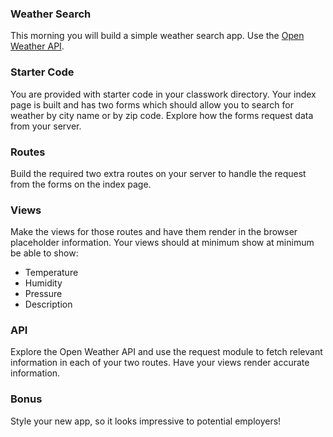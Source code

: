 ### Weather Search

This morning you will build a simple weather search app. Use the [Open
Weather API](http://openweathermap.org/api).

### Starter Code

You are provided with starter code in your classwork directory. Your
index page is built and has two forms which should allow you to search
for weather by city name or by zip code. Explore how the forms request
data from your server.

### Routes

Build the required two extra routes on your server to handle the
request from the forms on the index page.

### Views

Make the views for those routes and have them render in the browser
placeholder information. Your views should at minimum show at minimum
be able to show:
- Temperature
- Humidity
- Pressure
- Description

### API

Explore the Open Weather API and use the request module to fetch
relevant information in each of your two routes. Have your views
render accurate information.

### Bonus
Style your new app, so it looks impressive to potential employers!
